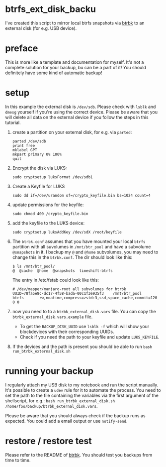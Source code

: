# btrfs_ext_disk_backu

I've created this script to mirror local btrfs snapshots via [btrbk](https://github.com/digint/btrbk) to an external disk (for e.g. USB device). 

# preface

This is more like a template and documentation for myself. It's not a complete solution for your backup, bu can be a part of it! You should definitely have some kind of automatic backup!

# setup

In this example the external disk is `/dev/sdb`. Please check with `lsblk` and `dmesg` yourself if you're using the correct device. Please be aware that you will delete all data on the external device if you follow the steps in this tutorial.

1. create a partition on your external disk, for e.g. via `parted`:

   ```
   parted /dev/sdb
   print free
   mklabel GPT
   mkpart primary 0% 100%
   quit
   ```

2. Encrypt the disk via LUKS: 
   
   ```
   sudo cryptsetup luksFormat /dev/sdb1
   ```
   
3. Create a Keyfile for LUKS
   
   ```
   sudo dd if=/dev/urandom of=/crypto_keyfile.bin bs=1024 count=4
   ```
   
4. update permissions for the keyfile:
   
   ```
   sudo chmod 400 /crypto_keyfile.bin
   ```
   
5. add the keyfile to the LUKS device:
   
   ```
   sudo cryptsetup luksAddKey /dev/sdX /root/keyfile 
   ```
   
6. The `btrbk.conf` assumes that you have mounted your local `btrfs` partition with all suvolumes in `/mnt/btr_pool` and have a subvolume `@snapshots` in it. I backup my `@` and `@home` subvolumes, you may need to change this in the `btrbk.conf`. The dir should look like this:

   ```
   $ ls /mnt/btr_pool/
   @  @cache  @home  @snapshots  timeshift-btrfs
   ```
   
   The entry in /etc/fstab could look like this:

   ```
   # /dev/mapper/manjaro-root all subvolumes for btrbk
   UUID=78fa5e8c-dc17-4f58-bada-00c1f3e935f3	/mnt/btr_pool         	btrfs     	rw,noatime,compress=zstd:3,ssd,space_cache,commit=120	0 0
   ```
   
7. now you need to to a `btrbk_external_disk.vars` file. You can copy the `btrbk_external_disk.vars.example` file.
   
   - To get the `BACKUP_DISK_UUID` use `lsblk -f` which will show your blockdevices with their corresponding UUIDs.
   - Check if you need the path to your keyfile and update `LUKS_KEYFILE`.
   
8. If the devices and the path is present you should be able to run `bash run_btrbk_external_disk.sh`

# running your backup

I regularly attach my USB disk to my notebook and run the script manually. It's possible to create a `udev` rule for it to automate the process. You need to set the path to the file containing the variables via the first argument of the shellscript, for e.g.: `bash run_btrbk_external_disk.sh /home/foo/backup/btrbk_external_disk.vars`.

Please be aware that you should always check if the backup runs as expected. You could add a email output or use `notify-send`. 

# restore / restore test 

Please refer to the README of [btrbk](https://github.com/digint/btrbk). You should test you backups from time to time.

